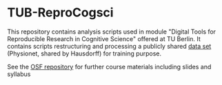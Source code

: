 # TUB-ReproCogsci
This repository contains analysis scripts used in module "Digital Tools for Reproducible Research in Cognitive Science" offered at TU Berlin.
It contains scripts restructuring and processing a publicly shared [data set](https://physionet.org/content/gaitpdb/1.0.0/) (Physionet, shared by Hausdorff) for training purpose.

See the [OSF repository](https://osf.io/fth8g/) for further course materials including slides and syllabus 
